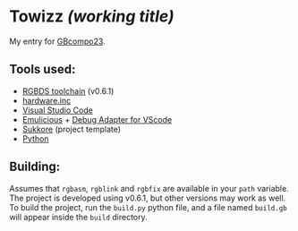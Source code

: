 # Towizz *(working title)*
 My entry for [GBcompo23](https://itch.io/jam/gbcompo23).

## Tools used:
 - [RGBDS toolchain](https://rgbds.gbdev.io) (v0.6.1)
 - [hardware.inc](https://github.com/gbdev/hardware.inc)
 - [Visual Studio Code](https://code.visualstudio.com/)
 - [Emulicious](https://emulicious.net/) + [Debug Adapter for VScode](https://marketplace.visualstudio.com/items?itemName=emulicious.emulicious-debugger)
 - [Sukkore](https://github.com/sukus21/sukkore) (project template)
 - [Python](https://www.python.org/)

## Building:
 Assumes that `rgbasm`, `rgblink` and `rgbfix` are available in your `path` variable.
 The project is developed using v0.6.1, but other versions may work as well.
 To build the project, run the `build.py` python file, and a file named `build.gb` will appear inside the `build` directory.

